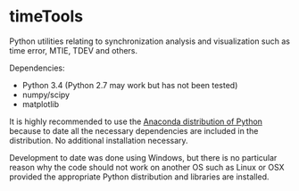 # timeTools

Python utilities relating to synchronization analysis and visualization such as time error, MTIE, TDEV and others.

Dependencies:

* Python 3.4 (Python 2.7 may work but has not been tested)
* numpy/scipy
* matplotlib

It is highly recommended to use the [Anaconda distribution of Python](http://continuum.io/downloads "Anaconda distribution of Python") because to date all the necessary dependencies are included in the distribution. No additional installation necessary.

Development to date was done using Windows, but there is no particular reason why the code should not work on another OS such as Linux or OSX provided the appropriate Python distribution and libraries are installed.
